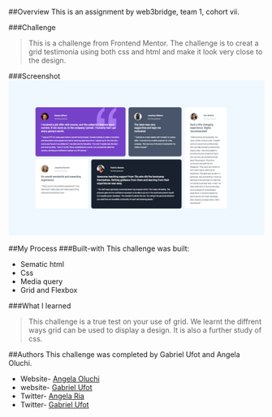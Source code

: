##Overview
This is an assignment by web3bridge, team 1, cohort vii.

###Challenge
> This is a challenge from Frontend Mentor. The challenge is to creat a grid testimonia using both css and html and make it look very close to the design.

###Screenshot
![screenshot-grid](./img/screenshot-grid.png)

##My Process
###Built-with
 This challenge was built:
- Sematic html
- Css
- Media query
- Grid and Flexbox

###What I learned
> This challenge is a true test on your use of grid. We learnt the diffrent ways grid can be used to display a design. It is also a further study of css.

##Authors
This challenge was completed by Gabriel Ufot and Angela Oluchi.
- Website- [Angela Oluchi](https://github.com/Angela-Oluchi)
- website- [Gabriel Ufot](https://github.com/gabanie2020)
- Twitter- [Angela Ria](https://twitter.com/AngelaRialuchi)
- Twitter- [Gabriel Ufot](https://twitter.com/gabanie2000)